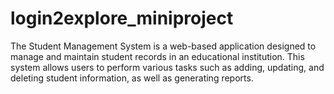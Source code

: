 # login2explore_miniproject
The Student Management System is a web-based application designed to manage and maintain student records in an educational institution. This system allows users to perform various tasks such as adding, updating, and deleting student information, as well as generating reports.
